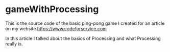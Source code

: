 # gameWithProcessing

This is the source code of the basic ping-pong game I created for an article on my website https://www.codeforservice.com

In this article I talked about the basics of Processing and what Processing really is.
